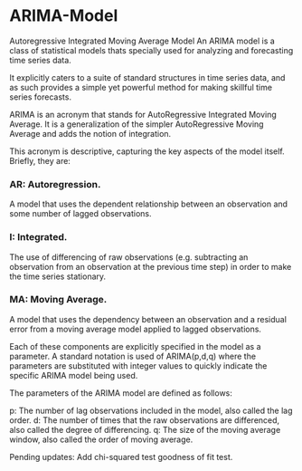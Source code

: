 # ARIMA-Model
Autoregressive Integrated Moving Average Model
An ARIMA model is a class of statistical models thats specially used for analyzing and forecasting time series data.

It explicitly caters to a suite of standard structures in time series data, and as such provides a simple yet powerful method for making skillful time series forecasts.

ARIMA is an acronym that stands for AutoRegressive Integrated Moving Average. It is a generalization of the simpler AutoRegressive Moving Average and adds the notion of integration.

This acronym is descriptive, capturing the key aspects of the model itself. Briefly, they are:

### AR: Autoregression. 
A model that uses the dependent relationship between an observation and some number of lagged observations.

### I: Integrated. 
The use of differencing of raw observations (e.g. subtracting an observation from an observation at the previous time step) in order to make the time series stationary.

### MA: Moving Average. 
A model that uses the dependency between an observation and a residual error from a moving average model applied to lagged observations.

Each of these components are explicitly specified in the model as a parameter. A standard notation is used of ARIMA(p,d,q) where the parameters are substituted with integer values to quickly indicate the specific ARIMA model being used.

The parameters of the ARIMA model are defined as follows:

p: The number of lag observations included in the model, also called the lag order.
d: The number of times that the raw observations are differenced, also called the degree of differencing.
q: The size of the moving average window, also called the order of moving average.


Pending updates: Add chi-squared test goodness of fit test.
